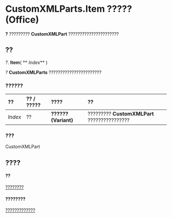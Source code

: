 
# CustomXMLParts.Item ????? (Office)

 **?** ????????? **CustomXMLPart** ??????????????????????


## ??

 _?_. **Item**( ** _Index_** )

 _?_ **CustomXMLParts** ???????????????????????


### ??????



|**??**|**?? / ?????**|**????**|**??**|
|:-----|:-----|:-----|:-----|
| _Index_|??|**?????? (Variant)**|????????? **CustomXMLPart** ????????????????|

### ???

CustomXMLPart


## ????


#### ??


[????????](98c1c58e-a08d-6304-8626-1e6705917da3.md)
#### ????????


[?????????????](http://msdn.microsoft.com/library/4e77b5ea-b73c-020f-4abf-25adc200de23%28Office.15%29.aspx)
